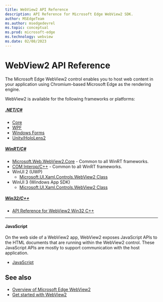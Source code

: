 ```yaml
---
title: WebView2 API Reference
description: API Reference for Microsoft Edge WebView2 SDK.
author: MSEdgeTeam
ms.author: msedgedevrel
ms.topic: conceptual
ms.prod: microsoft-edge
ms.technology: webview
ms.date: 02/08/2023
---
```

# WebView2 API Reference

The Microsoft Edge WebView2 control enables you to host web content in your application using Chromium-based Microsoft Edge as the rendering engine.

WebView2 is available for the following frameworks or platforms:


##### [.NET/C#](#tab/dotnetcsharp)

* [Core](/dotnet/api/microsoft.web.webview2.core)
* [WPF](/dotnet/api/microsoft.web.webview2.wpf)
* [Windows Forms](/dotnet/api/microsoft.web.webview2.winforms)
* [Unity/HoloLens2](reference/HoloLens2/webview2-unity-plugin.md)


##### [WinRT/C#](#tab/winrtcsharp)

* [Microsoft.Web.WebView2.Core](/microsoft-edge/webview2/reference/winrt/microsoft_web_webview2_core/index) - Common to all WinRT frameworks.
* [COM Interop/C++](/microsoft-edge/webview2/reference/winrt/interop/index) - Common to all WinRT frameworks.
*  WinUI 2 (UWP)
   * [Microsoft.UI.Xaml.Controls.WebView2 Class](/windows/winui/api/microsoft.ui.xaml.controls.webview2)
*  WinUI 3 (Windows App SDK)
   * [Microsoft.UI.Xaml.Controls.WebView2 Class](/windows/windows-app-sdk/api/winrt/microsoft.ui.xaml.controls.webview2)


##### [Win32/C++](#tab/win32cpp)

* [API Reference for WebView2 Win32 C++](/microsoft-edge/webview2/reference/win32)

---


<!-- ------------------------------ -->
#### JavaScript

On the web side of a WebView2 app, WebView2 exposes JavaScript APIs to the HTML documents that are running within the WebView2 control.  These JavaScript APIs are mostly to support communication with the host application.

* [JavaScript](/microsoft-edge/webview2/reference/javascript/)


<!-- ====================================================================== -->
## See also

* [Overview of Microsoft Edge WebView2](index.md)
* [Get started with WebView2](get-started/get-started.md)
